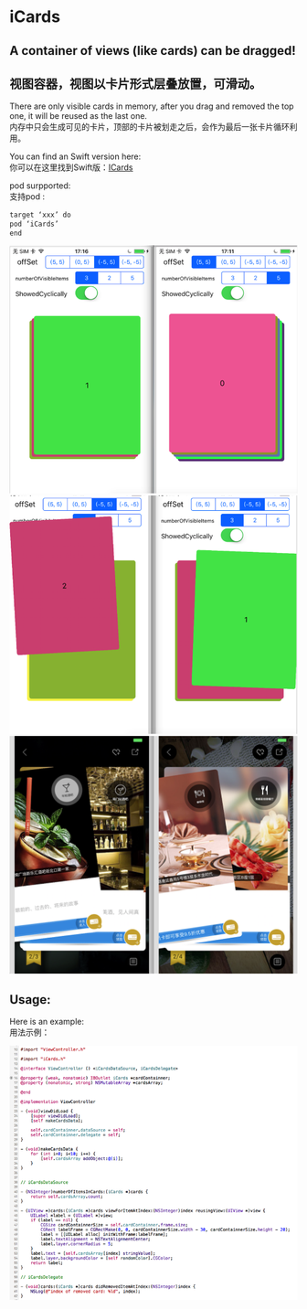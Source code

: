 # iCards
A container of views (like cards) can be dragged!<br>
---
视图容器，视图以卡片形式层叠放置，可滑动。<br>
---
There are only visible cards in memory, after you drag and removed the top one, it will be reused as the last one.<br>
内存中只会生成可见的卡片，顶部的卡片被划走之后，会作为最后一张卡片循环利用。<br>

You can find an Swift version here:<br>
你可以在这里找到Swift版：[ICards](https://github.com/DingHub/SwipeableCards)<br>

pod surpported: <br>
支持pod :<br>
```
target ‘xxx’ do
pod ‘iCards’
end
```

![iCards](https://github.com/DingHub/ScreenShots/blob/master/iCards/0.png)
![iCards](https://github.com/DingHub/ScreenShots/blob/master/iCards/1.png)
![iCards](https://github.com/DingHub/ScreenShots/blob/master/iCards/3.png)

Usage:<br>
---
Here is an example:<br>
用法示例：<br>

![iCards](https://github.com/DingHub/ScreenShots/blob/master/iCards/2.png)
